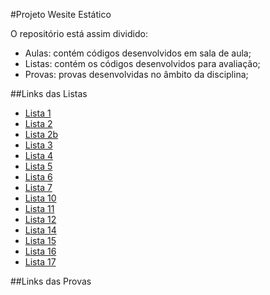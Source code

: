 #Projeto Wesite Estático

O repositório está assim dividido:
- Aulas: contém códigos desenvolvidos em sala de aula;
- Listas: contém os códigos desenvolvidos para avaliação;
- Provas: provas desenvolvidas no âmbito da disciplina;

##Links das Listas

- [Lista 1](https://arturmsoares.github.io/PWE/Listas/lista01/)
- [Lista 2](https://arturmsoares.github.io/PWE/Listas/lista02/)
- [Lista 2b](https://arturmsoares.github.io/PWE/Listas/lista02b/)
- [Lista 3](https://arturmsoares.github.io/PWE/Listas/lista03/)
- [Lista 4](https://arturmsoares.github.io/PWE/Listas/lista04/)
- [Lista 5](https://arturmsoares.github.io/PWE/Listas/lista05/)
- [Lista 6](https://arturmsoares.github.io/PWE/Listas/lista06/)
- [Lista 7](https://arturmsoares.github.io/PWE/Listas/lista07/)
- [Lista 10](https://arturmsoares.github.io/PWE/Listas/lista10/)
- [Lista 11](https://arturmsoares.github.io/PWE/Listas/lista11/)
- [Lista 12](https://arturmsoares.github.io/PWE/Listas/lista12/)
- [Lista 14](https://arturmsoares.github.io/PWE/Listas/lista14/)
- [Lista 15](https://arturmsoares.github.io/PWE/Listas/lista15/)
- [Lista 16](https://arturmsoares.github.io/PWE/Listas/lista16/)
- [Lista 17](https://arturmsoares.github.io/PWE/Listas/lista17/)

##Links das Provas

